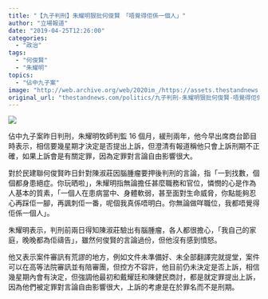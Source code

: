 ```yaml
---
title: "【九子判刑】朱耀明狠批何俊賢　「唔覺得佢係一個人」"
author: "立場報道"
date: "2019-04-25T12:26:00"
categories:
  - "政治"
tags:
  - "何俊賢"
  - "朱耀明"
topics:
  - "佔中九子案"
image: "http://web.archive.org/web/2020im_/https://assets.thestandnews.com/media/photos/chu-06_a9DrM.png"
original_url: "thestandnews.com/politics/九子判刑-朱耀明狠批何俊賢-唔覺得佢係一個人"
---
```

![](http://web.archive.org/web/2020im_/https://assets.thestandnews.com/media/photos/chu-06_a9DrM.png)

佔中九子案昨日判刑，朱耀明牧師判監 16 個月，緩刑兩年，他今早出席商台節目時表示，相信要幾星期才決定是否提出上訴，但澄清有報道稱他只會上訴刑期不正確，如果上訴會是有關定罪，因為定罪對言論自由影響很大。

對於民建聯何俊賢昨日針對陳淑莊因腦腫瘤要押後判刑的言論，指「一到找數，個個都身患絕症。你玩晒啦」，朱耀明指無論擔任甚麼職務和官位，憐憫的心是作為人基本的質素，「一個人在患病當中、身體軟弱，甚至面對生命威脅，你點能夠忍心再踩佢一腳，再諷刺佢一番，呢個我真係唔明白。你無論做咩職位，我都唔覺得佢係一個人」。

朱耀明表示，判刑前兩日得知陳淑莊驗出有腦腫瘤，各人都很擔心，「我自己的家庭，晚晚都為佢禱告」，雖然何俊賢的言論過份，但他沒有感到憤怒。

他又表示案件審訊有荒謬的地方，例如文件未準備好、未全部翻譯完就提堂，案件可以在高等法院審訊並有陪審團，但控方不容許，他目前仍未決定是否上訴，相信幾星期內會有決定，但強調他最初和戴耀廷和陳健民商討，都是就定罪提出上訴，因為他們被定罪對言論自由影響很大，上訴的考慮是在於罪名而不是刑期。